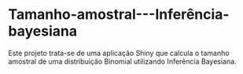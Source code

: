 # Tamanho-amostral---Inferência-bayesiana
Este projeto trata-se de uma aplicação Shiny que calcula o tamanho amostral de uma distribuição Binomial utilizando Inferência Bayesiana.

